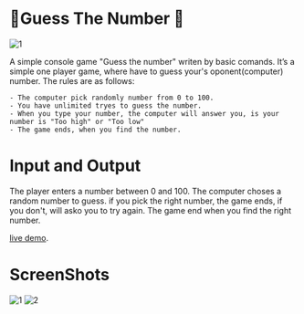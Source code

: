 # 🎲Guess The Number 🎲

![1](https://user-images.githubusercontent.com/107346999/192157688-33507299-1031-46d0-bad8-deaef67e4ff2.jpg)

A simple console game "Guess the number" writen by basic comands.
It’s a simple one player game, where have to guess your's oponent(computer) number. The rules are as follows:

```
- The computer pick randomly number from 0 to 100.
- You have unlimited tryes to guess the number.
- When you type your number, the computer will answer you, is your number is "Too high" or "Too low"
- The game ends, when you find the number. 
```

# **Input and Output**

The player enters a number between 0 and 100. 
The computer choses a random number to guess.
if you pick the right number, the game ends, 
if you don't, will asko you to try again.
The game end when you find the right number.

[live demo](https://replit.com/@StoyanMihaylov9/CuessTheNumber/).

# ScreenShots

![1](https://user-images.githubusercontent.com/107346999/192157560-28d52c26-46f4-45e5-8d91-53e4ba43258b.jpg)
![2](https://user-images.githubusercontent.com/107346999/192157563-cb5fec0e-fe52-4bb5-b586-fc93299f38f7.jpg)
